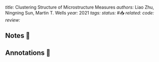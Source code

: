 *title:* Clustering Structure of Microstructure Measures
*authors:* Liao Zhu, Ningning Sun, Martin T. Wells
*year:* 2021
*tags:* 
*status:* #📥
*related:*
*code:*
*review:*

## Notes 📍

## Annotations 📖